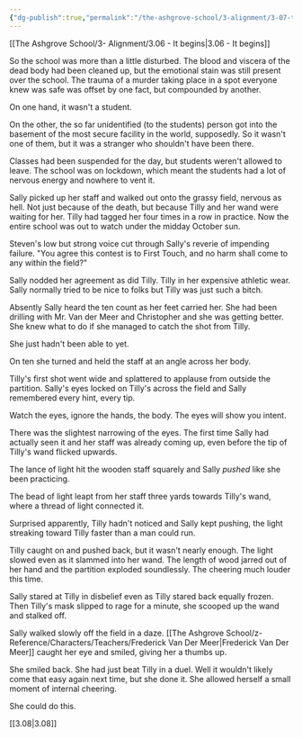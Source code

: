 ```yaml
---
{"dg-publish":true,"permalink":"/the-ashgrove-school/3-alignment/3-07-tag-you-re-it/"}
---
```


[[The Ashgrove School/3- Alignment/3.06 - It begins\|3.06 - It begins]]

So the school was more than a little disturbed. The blood and viscera of the dead body had been cleaned up, but the emotional stain was still present over the school. The trauma of a murder taking place in a spot everyone knew was safe was offset by one fact, but compounded by another.

On one hand, it wasn't a student. 

On the other, the so far unidentified (to the students) person got into the basement of the most secure facility in the world, supposedly.  So it wasn't one of them, but it was a stranger who shouldn't have been there. 

Classes had been suspended for the day, but students weren't allowed to leave. The school was on lockdown, which meant the students had a lot of nervous energy and nowhere to vent it. 

Sally picked up her staff and walked out onto the grassy field, nervous as hell. Not just because of the death, but because Tilly and her wand were waiting for her. Tilly had tagged her four times in a row in practice. Now the entire school was out to watch under the midday October sun. 

Steven's low but strong voice cut through Sally's reverie of impending failure. "You agree this contest is to First Touch, and no harm shall come to any within the field?" 

Sally nodded her agreement as did Tilly. Tilly in her expensive athletic wear. Sally normally tried to be nice to folks but Tilly was just such a bitch.

Absently Sally heard the ten count as her feet carried her. She had been drilling with Mr. Van der Meer and Christopher and she was getting better. She knew what to do if she managed to catch the shot from Tilly. 

She just hadn't been able to yet.

On ten she turned and held the staff at an angle across her body. 

Tilly's first shot went wide and splattered to applause from outside the partition. Sally's eyes locked on Tilly's across the field and Sally remembered every hint, every tip. 

Watch the eyes, ignore the hands, the body. The eyes will show you intent.

There was the slightest narrowing of the eyes. The first time Sally had actually seen it and her staff was already coming up, even before the tip of Tilly's wand flicked upwards. 

The lance of light hit the wooden staff squarely and Sally *pushed* like she been practicing. 

The bead of light leapt from her staff three yards towards Tilly's wand, where a thread of light connected it. 

Surprised apparently, Tilly hadn't noticed and Sally kept pushing, the light streaking toward Tilly faster than a man could run.

Tilly caught on and pushed back, but it wasn't nearly enough. The light slowed even as it slammed into her wand. The length of wood jarred out of her hand and the partition exploded soundlessly. The cheering much louder this time. 

Sally stared at Tilly in disbelief even as Tilly stared back equally frozen. Then Tilly's mask slipped to rage for a minute, she scooped up the wand and stalked off. 

Sally walked slowly off the field in a daze. [[The Ashgrove School/z-Reference/Characters/Teachers/Frederick Van Der Meer\|Frederick Van Der Meer]] caught her eye and smiled, giving her a thumbs up.

She smiled back. She had just beat Tilly in a duel. Well it wouldn't likely come that easy again next time, but she done it. She allowed herself a small moment of internal cheering.

She could do this.

[[3.08\|3.08]]